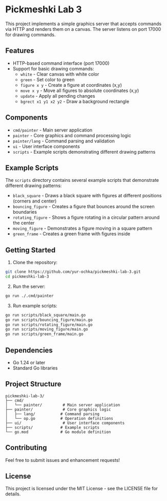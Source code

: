 # Pickmeshki Lab 3

This project implements a simple graphics server that accepts commands via HTTP and renders them on a canvas. The server listens on port 17000 for drawing commands.

## Features

- HTTP-based command interface (port 17000)
- Support for basic drawing commands:
  - `white` - Clear canvas with white color
  - `green` - Set color to green
  - `figure x y` - Create a figure at coordinates (x,y)
  - `move x y` - Move all figures to absolute coordinates (x,y)
  - `update` - Apply all pending changes
  - `bgrect x1 y1 x2 y2` - Draw a background rectangle

## Components

- `cmd/painter` - Main server application
- `painter` - Core graphics and command processing logic
- `painter/lang` - Command parsing and validation
- `ui` - User interface components
- `scripts` - Example scripts demonstrating different drawing patterns

## Example Scripts

The `scripts` directory contains several example scripts that demonstrate different drawing patterns:

- `black_square` - Draws a black square with figures at different positions (corners and center)
- `bouncing_figure` - Creates a figure that bounces around the screen boundaries
- `rotating_figure` - Shows a figure rotating in a circular pattern around the center
- `moving_figure` - Demonstrates a figure moving in a square pattern
- `green_frame` - Creates a green frame with figures inside

## Getting Started

1. Clone the repository:

```bash
git clone https://github.com/yur-ochka/pickmeshki-lab-3.git
cd pickmeshki-lab-3
```

2. Run the server:

```bash
go run ./.cmd/painter
```

3. Run example scripts:

```bash
go run scripts/black_square/main.go
go run scripts/bouncing_figure/main.go
go run scripts/rotating_figure/main.go
go run scripts/moving_figure/main.go
go run scripts/green_frame/main.go
```

## Dependencies

- Go 1.24 or later
- Standard Go libraries

## Project Structure

```
pickmeshki-lab-3/
├── cmd/
│   └── painter/         # Main server application
├── painter/             # Core graphics logic
│   ├── lang/           # Command parsing
│   └── op.go           # Operation definitions
├── ui/                  # User interface components
├── scripts/            # Example scripts
└── go.mod              # Go module definition
```

## Contributing

Feel free to submit issues and enhancement requests!

## License

This project is licensed under the MIT License - see the LICENSE file for details.
